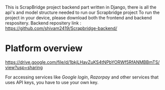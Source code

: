 This is ScrapBridge project backend part written in Django, there is all the api's and model structure needed to run our Scrapbridge project
To run the project in your device, please download both the frontend and backend respositery.
Backend repositery link : https://github.com/shivam2419/Scrapbridge-backend/

# Platform overview
https://drive.google.com/file/d/1bkjLHavZuKS4tNPbYORWf5RfANMBBmTS/view?usp=sharing

For accessing services like *Google login*, *Razorpay* and other services that uses API keys, you have to use your own key.
